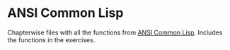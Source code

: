 # ANSI Common Lisp
Chapterwise files with all the functions from [ANSI Common Lisp](http://www.paulgraham.com/acl.html).
Includes the functions in the exercises.
